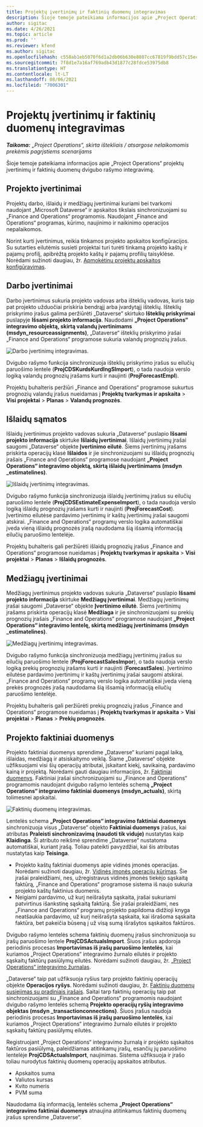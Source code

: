 ```yaml
---
title: Projektų įvertinimų ir faktinių duomenų integravimas
description: Šioje temoje pateikiama informacijos apie „Project Operations“ projektų įvertinimų ir faktinių duomenų dvigubo rašymo integravimą.
author: sigitac
ms.date: 4/26/2021
ms.topic: article
ms.prod: ''
ms.reviewer: kfend
ms.author: sigitac
ms.openlocfilehash: c558ab1eb5070f6d1a2db06b630e8807cc67819f9bdd57c15ec346f484e04fe9
ms.sourcegitcommit: 7f8d1e7a16af769adb43d1877c28fdce53975db8
ms.translationtype: HT
ms.contentlocale: lt-LT
ms.lasthandoff: 08/06/2021
ms.locfileid: "7006301"
---
```

# <a name="project-estimates-and-actuals-integration"></a>Projektų įvertinimų ir faktinių duomenų integravimas

_**Taikoma:** „Project Operations“, skirta ištekliais / atsargose nelaikomomis prekėmis pagrįstiems scenarijams_

Šioje temoje pateikiama informacijos apie „Project Operations“ projektų įvertinimų ir faktinių duomenų dvigubo rašymo integravimą.

## <a name="project-estimates"></a>Projekto įvertinimai

Projektų darbo, išlaidų ir medžiagų įvertinimai kuriami bei tvarkomi naudojant „Microsoft Dataverse“ ir apskaitos tikslais sinchronizuojami su „Finance and Operations“ programomis. Naudojant „Finance and Operations“ programas, kūrimo, naujinimo ir naikinimo operacijos nepalaikomos.

Norint kurti įvertinimus, reikia tinkamos projekto apskaitos konfigūracijos. Su sutarties eilutėmis susieti projektai turi turėti tinkamą projekto kaštų ir pajamų profilį, apibrėžtą projekto kaštų ir pajamų profilių taisyklėse. Norėdami sužinoti daugiau, žr. [Apmokėtinų projektų apskaitos konfigūravimas](../project-accounting/configure-accounting-billable-projects.md#configure-project-cost-and-revenue-profile-rules).

## <a name="labor-estimates"></a>Darbo įvertinimai

Darbo įvertinimus sukuria projekto vadovas arba išteklių vadovas, kuris taip pat projekto užduočiai priskiria bendrąjį arba įvardytąjį išteklių. Išteklių priskyrimo įrašus galima peržiūrėti „Dataverse“ skirtuko **Išteklių priskyrimai** puslapyje **Išsami projekto informacija**. Naudodami **„Project Operations“ integravimo objektą, skirtą valandų įvertinimams (msdyn\_resourceassignments)**, „Dataverse“ išteklių priskyrimo įrašai „Finance and Operations“ programose sukuria valandų prognozių įrašus.

   ![Darbo įvertinimų integravimas.](./Media/DW4LaborEstimates.png)

Dvigubo rašymo funkcija sinchronizuoja išteklių priskyrimo įrašus su eilučių paruošimo lentele (**ProjCDSKurdsKurdIngSImport**), o tada naudoja verslo logiką valandų prognozių įrašams kurti ir naujinti (**ProjForecastEmpl**).

Projektų buhalteris peržiūri „Finance and Operations“ programose sukurtus prognozių valandų įrašus nueidamas į **Projektų tvarkymas ir apskaita** > **Visi projektai** > **Planas** > **Valandų prognozės**.

## <a name="expense-estimates"></a>Išlaidų sąmatos

Išlaidų įvertinimus projekto vadovas sukuria „Dataverse“ puslapio **Išsami projekto informacija** skirtuke **Išlaidų įvertinimai**. Išlaidų įvertinimų įrašai saugomi „Dataverse“ objekte **Įvertinimo eilutė**. Šiems įvertinimų įrašams priskirta operacijų klasė **Išlaidos** ir jie sinchronizuojami su išlaidų prognozių įrašais „Finance and Operations“ programose naudojant **„Project Operations“ integravimo objektą, skirtą išlaidų įvertinimams (msdyn \_estimatelines)**.

   ![Išlaidų įvertinimų integravimas.](./Media/DW4ExpenseEstimates.png)

Dvigubo rašymo funkcija sinchronizuoja išlaidų įvertinimų įrašus su eilučių paruošimo lentele (**ProjCDSEstimateExpenseImport**), o tada naudoja verslo logiką išlaidų prognozių įrašams kurti ir naujinti (**ProjForecastCost**). Įvertinimo eilutėse pardavimo įvertinimų ir kaštų įvertinimų įrašai saugomi atskirai. „Finance and Operations“ programų verslo logika automatiškai įveda vieną išlaidų prognozės įrašą naudodama šią išsamią informaciją eilučių paruošimo lentelėje.

Projektų buhalteris gali peržiūrėti išlaidų prognozių įrašus „Finance and Operations“ programose nueidamas į **Projektų tvarkymas ir apskaita** > **Visi projektai** > **Planas** > **Išlaidų prognozės**.

## <a name="material-estimates"></a>Medžiagų įvertinimai

Medžiagų įvertinimus projekto vadovas sukuria „Dataverse“ puslapio **Išsami projekto informacija** skirtuke **Medžiagų įvertinimai**. Medžiagų įvertinimų įrašai saugomi „Dataverse“ objekte **Įvertinimo eilutė**. Šiems įvertinimų įrašams priskirta operacijų klasė **Medžiaga** ir jie sinchronizuojami su prekių prognozių įrašais „Finance and Operations“ programose naudojant **„Project Operations“ integravimo lentelę, skirtą medžiagų įvertinimams (msdyn \_estimatelines)**.

   ![Medžiagų įvertinimų integravimas.](./Media/DW4MaterialEstimates.png)

Dvigubo rašymo funkcija sinchronizuoja medžiagų įvertinimų įrašus su eilučių paruošimo lentele (**ProjForecastSalesImpor**), o tada naudoja verslo logiką prekių prognozių įrašams kurti ir naujinti (**ForecastSales**). Įvertinimo eilutėse pardavimo įvertinimų ir kaštų įvertinimų įrašai saugomi atskirai. „Finance and Operations“ programų verslo logika automatiškai įveda vieną prekės prognozės įrašą naudodama šią išsamią informaciją eilučių paruošimo lentelėje.

Projektų buhalteris gali peržiūrėti prekių prognozių įrašus „Finance and Operations“ programose nueidamas į **Projektų tvarkymas ir apskaita** > **Visi projektai** > **Planas** > **Prekių prognozės**.

## <a name="project-actuals"></a>Projekto faktiniai duomenys

Projekto faktiniai duomenys sprendime „Dataverse“ kuriami pagal laiką, išlaidas, medžiagą ir atsiskaitymo veiklą. Šiame „Dataverse“ objekte užfiksuojami visi šių operacijų atributai, įskaitant kiekį, savikainą, pardavimo kainą ir projektą. Norėdami gauti daugiau informacijos, žr. [Faktiniai duomenys](../actuals/actuals-overview.md). Faktiniai įrašai sinchronizuojami su „Finance and Operations“ programomis naudojant dvigubo rašymo lentelės schemą **„Project Operations“ integravimo faktiniai duomenys (msdyn\_actuals)**, skirtą tolimesnei apskaitai.

   ![Faktinių duomenų integravimas.](./Media/DW4Actuals.png)

Lentelės schema **„Project Operations“ integravimo faktiniai duomenys** sinchronizuoja visus „Dataverse“ objekto **Faktiniai duomenys** įrašus, kai atributas **Praleisti sinchronizavimą (naudoti tik viduje)** nustatytas kaip **Klaidinga**. Ši atributo reikšmė sprendime „Dataverse“ nustatoma automatiškai, kuriant įrašą. Toliau pateikti pavyzdžiai, kai šis atributas nustatytas kaip **Teisinga**.

  - Projekto kaštų faktiniai duomenys apie vidinės įmonės operacijas. Norėdami sužinoti daugiau, žr. [Vidinės įmonės operacijų kūrimas](../project-accounting/create-intercompany-transactions.md). Šie įrašai praleidžiami, nes, užregistravus vidinės įmonės tiekėjo sąskaitą faktūrą, „Finance and Operations“ programose sistema iš naujo sukuria projekto kaštų faktinius duomenis.
  - Neigiami pardavimo, už kurį neišrašyta sąskaita, įrašai sukuriami patvirtinus išankstinę sąskaitą faktūrą. Šie įrašai praleidžiami, nes „Finance and Operations“ programų projekto papildoma didžioji knyga neatšaukia pardavimo, už kurį neišrašyta sąskaita, kai išrašoma sąskaita faktūra, bet pakeičia būseną į už visą sumą išrašytos sąskaitos faktūros.

Dvigubo rašymo lentelės schema faktinių duomenų įrašus sinchronizuoja su įrašų paruošimo lentele **ProjCDSActualsImport**. Šiuos įrašus apdoroja periodinis procesas **Importavimas iš įrašų paruošimo lentelės**, kai kuriamos „Project Operations“ integravimo žurnalo eilutės ir projekto sąskaitų faktūrų pasiūlymų eilutės. Norėdami sužinoti daugiau, žr. [„Project Operations“ integravimo žurnalas](../project-accounting/project-operations-integration-journal.md).

„Dataverse“ taip pat užfiksuoja ryšius tarp projekto faktinių operacijų objekte **Operacijos ryšys**. Norėdami sužinoti daugiau, žr. [Faktinių duomenų susiejimas su pradiniais įrašais](../actuals/linkingactuals.md). Saitai tarp faktinių operacijų taip pat sinchronizuojami su „Finance and Operations“ programomis naudojant dvigubo rašymo lentelės schemą **Projekto operacijų ryšių integravimo objektas (msdyn \_transactionconnections)**. Šiuos įrašus naudoja periodinis procesas **Importavimas iš įrašų paruošimo lentelės**, kai kuriamos „Project Operations“ integravimo žurnalo eilutės ir projekto sąskaitų faktūrų pasiūlymų eilutės.

Registruojant „Project Operations“ integravimo žurnalą ir projekto sąskaitos faktūros pasiūlymą, paleidžiamas atitinkamų įrašų, esančių jų paruošimo lentelėje **ProjCDSActualsImport**, naujinimas. Sistema užfiksuoja ir įrašo toliau nurodytus faktinių duomenų operacijų apskaitos atributus.

- Apskaitos suma
- Valiutos kursas
- Kvito numeris
- PVM suma

Naudodama šią informaciją, lentelės schema **„Project Operations“ integravimo faktiniai duomenys** atnaujina atitinkamus faktinių duomenų įrašus sprendime „Dataverse“.

